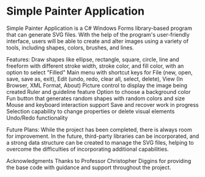 # Simple Painter Application

Simple Painter Application is a C# Windows Forms library-based program that can generate SVG files. With the help of the program's user-friendly interface, users will be able to create and alter images using a variety of tools, including shapes, colors, brushes, and lines. 

Features:
Draw shapes like ellipse, rectangle, square, circle, line and freeform with different stroke width, stroke color, and fill color, with an option to select "Filled"
Main menu with shortcut keys for File (new, open, save, save as, exit), Edit (undo, redo, clear all, select, delete), View (In Browser, XML Format, About)
Picture control to display the image being created
Ruler and guideline feature
Option to choose a background color
Fun button that generates random shapes with random colors and size
Mouse and keyboard interaction support
Save and recover work in progress
Selection capability to change properties or delete visual elements
Undo/Redo functionality

Future Plans:
While the project has been completed, there is always room for improvement. In the future, third-party libraries can be incorporated, and a strong data structure can be created to manage the SVG files, helping to overcome the difficulties of incorporating additional capabilities.

Acknowledgments
Thanks to Professor Christopher Diggins for providing the base code with guidance and support throughout the project.
